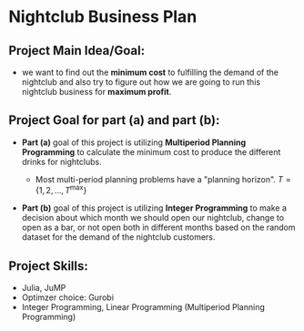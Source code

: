 # Nightclub Business Plan
## Project Main Idea/Goal:

* we want to find out the **minimum cost** to fulfilling the demand of the nightclub and also try to figure out how we are going to run this nightclub business for **maximum profit**.

## Project Goal for part (a) and part (b):

* **Part (a)** goal of this project is utilizing **Multiperiod Planning Programming** to calculate the minimum cost to produce the different drinks for nightclubs.
  * Most multi-period planning problems have a "planning horizon". $T = \left\{1,2,\dots,T^{\text{max}}\right\}$
  
* **Part (b)** goal of this project is utilizing **Integer Programming** to make a decision about which month we should open our nightclub, change to open as a bar, or not open both in different months based on the random dataset for the demand of the nightclub customers.

## Project Skills:

* Julia, JuMP
* Optimzer choice: Gurobi
* Integer Programming, Linear Programming (Multiperiod Planning Programming)
